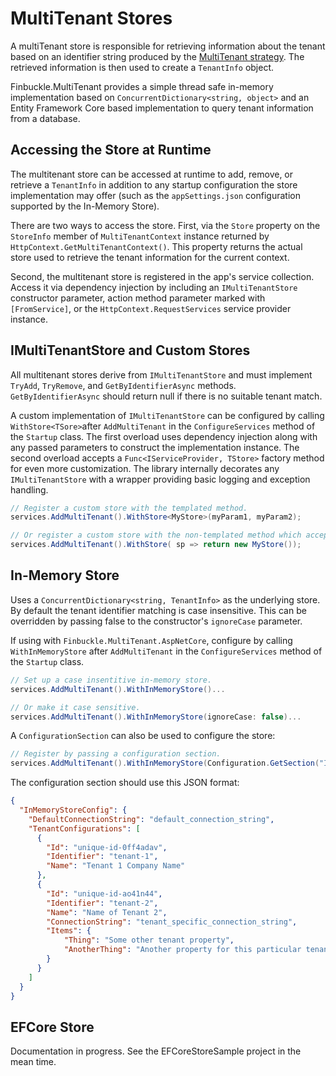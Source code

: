 # MultiTenant Stores

A multiTenant store is responsible for retrieving information about the tenant based on an identifier string produced by the [MultiTenant strategy](Strategies). The retrieved information is then used to create a `TenantInfo` object.

Finbuckle.MultiTenant provides a simple thread safe in-memory implementation based on `ConcurrentDictionary<string, object>` and an Entity Framework Core based implementation to query tenant information from a database.

## Accessing the Store at Runtime

The multitenant store can be accessed at runtime to add, remove, or retrieve a `TenantInfo` in addition to any startup configuration the store implementation may offer (such as the `appSettings.json` configuration supported by the In-Memory Store).

There are two ways to access the store. First, via the `Store` property on the `StoreInfo` member of `MultiTenantContext` instance returned by `HttpContext.GetMultiTenantContext()`. This property returns the actual store used to retrieve the tenant information for the current context.

Second, the multitenant store is registered in the app's service collection. Access it via dependency injection by including an `IMultiTenantStore` constructor parameter, action method parameter marked with `[FromService]`, or the `HttpContext.RequestServices` service provider instance.

## IMultiTenantStore and Custom Stores
All multitenant stores derive from `IMultiTenantStore` and must implement `TryAdd`, `TryRemove`, and `GetByIdentifierAsync` methods. `GetByIdentifierAsync` should return null if there is no suitable tenant match.

A custom implementation of `IMultiTenantStore` can be configured by calling `WithStore<TSore>`after `AddMultiTenant` in the `ConfigureServices` method of the `Startup` class. The first overload uses dependency injection along with any passed parameters to construct the implementation instance. The second overload accepts a `Func<IServiceProvider, TStore>` factory method for even more customization. The library internally decorates any `IMultiTenantStore` with a wrapper providing basic logging and exception handling.

```cs
// Register a custom store with the templated method.
services.AddMultiTenant().WithStore<MyStore>(myParam1, myParam2);

// Or register a custom store with the non-templated method which accepts a factory method.
services.AddMultiTenant().WithStore( sp => return new MyStore());
```

## In-Memory Store
Uses a `ConcurrentDictionary<string, TenantInfo>` as the underlying store. By default the tenant identifier matching is case insensitive. This can be overridden by passing false to the constructor's `ignoreCase` parameter.

If using with `Finbuckle.MultiTenant.AspNetCore`, configure by calling `WithInMemoryStore` after `AddMultiTenant` in the `ConfigureServices` method of the `Startup` class.

```cs
// Set up a case insentitive in-memory store.
services.AddMultiTenant().WithInMemoryStore()...

// Or make it case sensitive.
services.AddMultiTenant().WithInMemoryStore(ignoreCase: false)...
```

A `ConfigurationSection` can also be used to configure the store:

```cs
// Register by passing a configuration section.
services.AddMultiTenant().WithInMemoryStore(Configuration.GetSection("InMemoryStoreConfig"))...
```

The configuration section should use this JSON format:

```json
{
  "InMemoryStoreConfig": {
    "DefaultConnectionString": "default_connection_string",
    "TenantConfigurations": [
      {
        "Id": "unique-id-0ff4adav",
        "Identifier": "tenant-1",
        "Name": "Tenant 1 Company Name"
      },
      {
        "Id": "unique-id-ao41n44",
        "Identifier": "tenant-2",
        "Name": "Name of Tenant 2",
        "ConnectionString": "tenant_specific_connection_string",
        "Items": {
            "Thing": "Some other tenant property",
            "AnotherThing": "Another property for this particular tenant"
        }
      }
    ]
  }
}
```

## EFCore Store
Documentation in progress. See the EFCoreStoreSample project in the mean time.
